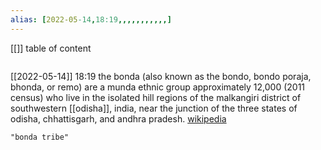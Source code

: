 ```yaml
---
alias: [2022-05-14,18:19,,,,,,,,,,,]
---
```

[[]]
table of content
```toc
```

[[2022-05-14]] 18:19
the bonda  (also known as the bondo, bondo poraja, bhonda, or remo) are a munda ethnic group approximately 12,000 (2011 census) who live in the isolated hill regions of the malkangiri district of southwestern [[odisha]], india, near the junction of the three states of odisha, chhattisgarh, and andhra pradesh.
[wikipedia](https://en.wikipedia.org/wiki/bonda%20people)
```query
"bonda tribe"
```